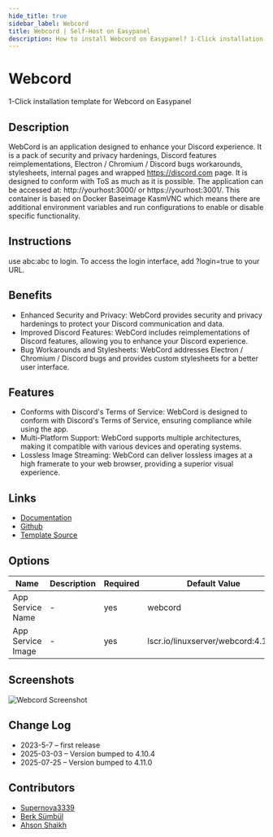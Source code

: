 ```yaml
---
hide_title: true
sidebar_label: Webcord
title: Webcord | Self-Host on Easypanel
description: How to install Webcord on Easypanel? 1-Click installation template for Webcord on Easypanel
---
```


<!-- generated -->

# Webcord

1-Click installation template for Webcord on Easypanel

## Description

WebCord is an application designed to enhance your Discord experience. It is a pack of security and privacy hardenings, Discord features reimplementations, Electron / Chromium / Discord bugs workarounds, stylesheets, internal pages and wrapped https://discord.com page. It is designed to conform with ToS as much as it is possible. The application can be accessed at: http://yourhost:3000/ or https://yourhost:3001/. This container is based on Docker Baseimage KasmVNC which means there are additional environment variables and run configurations to enable or disable specific functionality.

## Instructions

use abc:abc to login. To access the login interface, add ?login=true to your URL.

## Benefits

- Enhanced Security and Privacy: WebCord provides security and privacy hardenings to protect your Discord communication and data.
- Improved Discord Features: WebCord includes reimplementations of Discord features, allowing you to enhance your Discord experience.
- Bug Workarounds and Stylesheets: WebCord addresses Electron / Chromium / Discord bugs and provides custom stylesheets for a better user interface.

## Features

- Conforms with Discord's Terms of Service: WebCord is designed to conform with Discord's Terms of Service, ensuring compliance while using the app.
- Multi-Platform Support: WebCord supports multiple architectures, making it compatible with various devices and operating systems.
- Lossless Image Streaming: WebCord can deliver lossless images at a high framerate to your web browser, providing a superior visual experience.

## Links

- [Documentation](https://docs.linuxserver.io/images/docker-webcord)
- [Github](https://github.com/SpacingBat3/WebCord)
- [Template Source](https://github.com/easypanel-io/templates/tree/main/templates/webcord)

## Options

Name | Description | Required | Default Value
-|-|-|-
App Service Name | - | yes | webcord
App Service Image | - | yes | lscr.io/linuxserver/webcord:4.11.0

## Screenshots

![Webcord Screenshot](./assets/screenshot.png)

## Change Log

- 2023-5-7 – first release
- 2025-03-03 – Version bumped to 4.10.4
- 2025-07-25 – Version bumped to 4.11.0

## Contributors

- [Supernova3339](https://github.com/Supernova3339)
- [Berk Sümbül](https://berksmbl.com)
- [Ahson Shaikh](https://github.com/Ahson-Shaikh)
